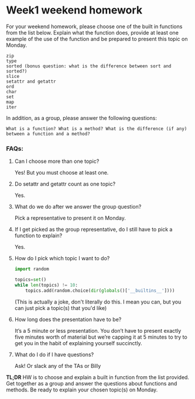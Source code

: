 # Week1 weekend homework
For your weekend homework, please choose one of the built in functions from the list below. Explain what the function does, provide at least one example of the use of the function and be prepared to present this topic on Monday.

```
zip
type
sorted (bonus question: what is the difference between sort and sorted?) 
slice
setattr and getattr
ord
char
set
map
iter
```
In addition, as a group, please answer the following questions:

```
What is a function? What is a method? What is the difference (if any) between a function and a method?
```

### FAQs:
1. Can I choose more than one topic?

	Yes! But you must choose at least one.

2. Do setattr and getattr count as one topic?

	Yes.

3. What do we do after we answer the group question?

	Pick a representative to present it on Monday.

4. If I get picked as the group representative, do I still have to pick a function to explain?
	
	Yes.

5. How do I pick which topic I want to do?

	```py
	import random

	topics=set()
	while len(topics) != 10:
		topics.add(random.choice(dir(globals()['__builtins__'])))
	```

	(This is actually a joke, don't literally do this. I mean you can, but you can just pick a topic(s) that you'd like)

6. How long does the presentation have to be?
	
	It’s a 5 minute or less presentation. You don’t have to present exactly five minutes worth of material but we’re capping it at 5 minutes to try to get you in the habit of explaining yourself succinctly.

7. What do I do if I have questions?

	Ask! Or slack any of the TAs or Billy

**TL;DR**
 HW is to choose and explain a built in function from the list provided. Get together as a group and answer the questions about functions and methods. Be ready to explain your chosen topic(s) on Monday.
